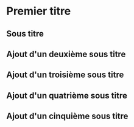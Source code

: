 # Premier titre
## Sous titre
## Ajout d'un deuxième sous titre
## Ajout d'un troisième sous titre
## Ajout d'un quatrième sous titre
## Ajout d'un cinquième sous titre